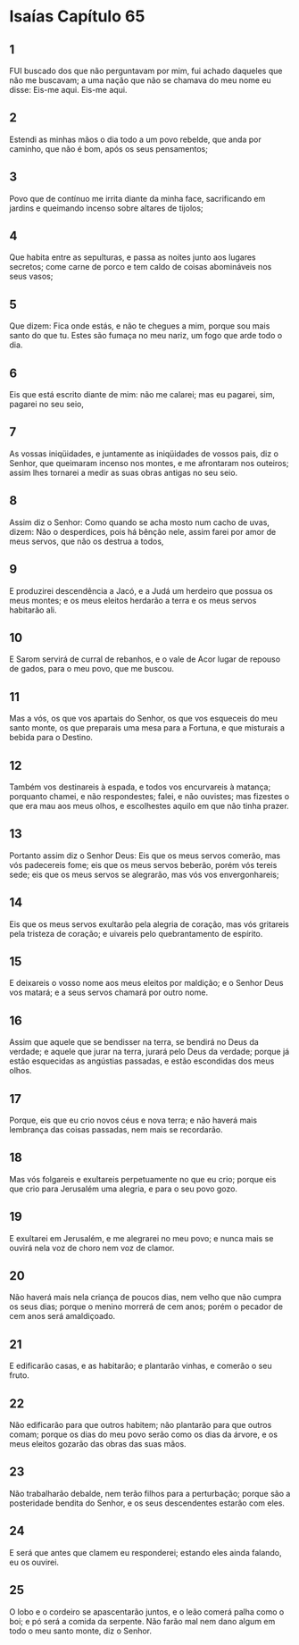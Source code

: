# Isaías Capítulo 65

## 1
FUI buscado dos que não perguntavam por mim, fui achado daqueles que não me buscavam; a uma nação que não se chamava do meu nome eu disse: Eis-me aqui. Eis-me aqui.

## 2
Estendi as minhas mãos o dia todo a um povo rebelde, que anda por caminho, que não é bom, após os seus pensamentos;

## 3
Povo que de contínuo me irrita diante da minha face, sacrificando em jardins e queimando incenso sobre altares de tijolos;

## 4
Que habita entre as sepulturas, e passa as noites junto aos lugares secretos; come carne de porco e tem caldo de coisas abomináveis nos seus vasos;

## 5
Que dizem: Fica onde estás, e não te chegues a mim, porque sou mais santo do que tu. Estes são fumaça no meu nariz, um fogo que arde todo o dia.

## 6
Eis que está escrito diante de mim: não me calarei; mas eu pagarei, sim, pagarei no seu seio,

## 7
As vossas iniqüidades, e juntamente as iniqüidades de vossos pais, diz o Senhor, que queimaram incenso nos montes, e me afrontaram nos outeiros; assim lhes tornarei a medir as suas obras antigas no seu seio.

## 8
Assim diz o Senhor: Como quando se acha mosto num cacho de uvas, dizem: Não o desperdices, pois há bênção nele, assim farei por amor de meus servos, que não os destrua a todos,

## 9
E produzirei descendência a Jacó, e a Judá um herdeiro que possua os meus montes; e os meus eleitos herdarão a terra e os meus servos habitarão ali.

## 10
E Sarom servirá de curral de rebanhos, e o vale de Acor lugar de repouso de gados, para o meu povo, que me buscou.

## 11
Mas a vós, os que vos apartais do Senhor, os que vos esqueceis do meu santo monte, os que preparais uma mesa para a Fortuna, e que misturais a bebida para o Destino.

## 12
Também vos destinareis à espada, e todos vos encurvareis à matança; porquanto chamei, e não respondestes; falei, e não ouvistes; mas fizestes o que era mau aos meus olhos, e escolhestes aquilo em que não tinha prazer.

## 13
Portanto assim diz o Senhor Deus: Eis que os meus servos comerão, mas vós padecereis fome; eis que os meus servos beberão, porém vós tereis sede; eis que os meus servos se alegrarão, mas vós vos envergonhareis;

## 14
Eis que os meus servos exultarão pela alegria de coração, mas vós gritareis pela tristeza de coração; e uivareis pelo quebrantamento de espírito.

## 15
E deixareis o vosso nome aos meus eleitos por maldição; e o Senhor Deus vos matará; e a seus servos chamará por outro nome.

## 16
Assim que aquele que se bendisser na terra, se bendirá no Deus da verdade; e aquele que jurar na terra, jurará pelo Deus da verdade; porque já estão esquecidas as angústias passadas, e estão escondidas dos meus olhos.

## 17
Porque, eis que eu crio novos céus e nova terra; e não haverá mais lembrança das coisas passadas, nem mais se recordarão.

## 18
Mas vós folgareis e exultareis perpetuamente no que eu crio; porque eis que crio para Jerusalém uma alegria, e para o seu povo gozo.

## 19
E exultarei em Jerusalém, e me alegrarei no meu povo; e nunca mais se ouvirá nela voz de choro nem voz de clamor.

## 20
Não haverá mais nela criança de poucos dias, nem velho que não cumpra os seus dias; porque o menino morrerá de cem anos; porém o pecador de cem anos será amaldiçoado.

## 21
E edificarão casas, e as habitarão; e plantarão vinhas, e comerão o seu fruto.

## 22
Não edificarão para que outros habitem; não plantarão para que outros comam; porque os dias do meu povo serão como os dias da árvore, e os meus eleitos gozarão das obras das suas mãos.

## 23
Não trabalharão debalde, nem terão filhos para a perturbação; porque são a posteridade bendita do Senhor, e os seus descendentes estarão com eles.

## 24
E será que antes que clamem eu responderei; estando eles ainda falando, eu os ouvirei.

## 25
O lobo e o cordeiro se apascentarão juntos, e o leão comerá palha como o boi; e pó será a comida da serpente. Não farão mal nem dano algum em todo o meu santo monte, diz o Senhor.


